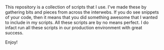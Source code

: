 This repository is a collection of scripts that I use. I've made these by gathering bits and pieces from across the interwebs. If you do see snippets of your code, then it means that you did something awesome that I wanted to include in my scripts. All these scripts are by no means perfect. I do infact run all these scripts in our production environment with great success.

Enjoy!

